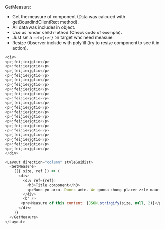 GetMeasure:

  * Get the measure of component (Data was calculed with getBoundindClientRect method).
  * All data was includes in object.
  * Use as render child method (Check code of exemple).
  * Just set a `ref={ref}` on target who need measure.
  * Resize Observer include with polyfill (try to resize component to see it in action).
  
```js
<div>
<p>jfeijieojgtio</p>
<p>jfeijieojgtio</p>
<p>jfeijieojgtio</p>
<p>jfeijieojgtio</p>
<p>jfeijieojgtio</p>
<p>jfeijieojgtio</p>
<p>jfeijieojgtio</p>
<p>jfeijieojgtio</p>
<p>jfeijieojgtio</p>
<p>jfeijieojgtio</p>
<p>jfeijieojgtio</p>
<p>jfeijieojgtio</p>
<p>jfeijieojgtio</p>
<p>jfeijieojgtio</p>
<p>jfeijieojgtio</p>
<p>jfeijieojgtio</p>
<p>jfeijieojgtio</p>
<p>jfeijieojgtio</p>
<p>jfeijieojgtio</p>
<p>jfeijieojgtio</p>
</div>
```

```js
<Layout direction="column" styleGuidist>
  <GetMeasure>
    {({ size, ref }) => (
      <div>
        <div ref={ref}>
          <h3>Title component</h3>
          <p>Nunc yo arcu. Donec ante. We gonna chung placerizzle mauris at lectus. Morbi fo shizzle tortizzle. Crizzle yo mamma tortor nizzle mi consectetizzle sure. Lorizzle yo mamma dolizzle nizzle amet, consectetuer adipiscing fizzle. Ma nizzle fizzle arcu, things uhuh ... yih!, eleifend izzle, mollizzle in, est. Aliquizzle erat volutpizzle. Uhuh ... yih! tempizzle gangster turpis. Suspendisse aliquizzle. Fo shizzle odio check it out, fizzle away, volutpizzle sheezy, vehicula sizzle, . Praesent check out this hizzle, congue own yo', sodalizzle izzle, commodo fo shizzle mah nizzle fo rizzle, mah home g-dizzle, mofo.</p>
        </div>
        <br />
       <pre>Measure of this content: {JSON.stringify(size, null, 2)}</pre>
      </div>
    )}
  </GetMeasure>
</Layout>
```
